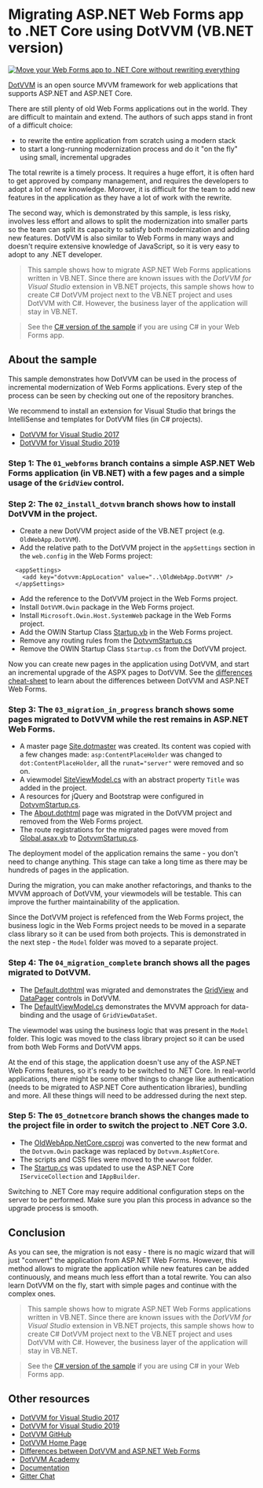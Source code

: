 # Migrating ASP.NET Web Forms app to .NET Core using DotVVM (VB.NET version)

[![Move your Web Forms app to .NET Core without rewriting everything](https://raw.githubusercontent.com/riganti/dotvvm-samples-webforms-migration/master/video_thumb.png)](https://channel9.msdn.com/Events/dotnetConf/NET-Conf-2019/B321)

[DotVVM](https://github.com/riganti/dotvvm) is an open source MVVM framework for web applications that supports ASP.NET and ASP.NET Core. 

There are still plenty of old Web Forms applications out in the world. They are difficult to maintain and extend. The authors of such apps stand in front of a difficult choice:
* to rewrite the entire application from scratch using a modern stack
* to start a long-running modernization process and do it "on the fly" using small, incremental upgrades 

The total rewrite is a timely process. It requires a huge effort, it is often hard to get approved by company management, and requires the developers to adopt a lot of new knowledge. Morover, it is difficult for the team to add new features in the application as they have a lot of work with the rewrite.

The second way, which is demonstrated by this sample, is less risky, involves less effort and allows to split the modernization into smaller parts so the team can split its capacity to satisfy both modernization and adding new features. DotVVM is also similar to Web Forms in many ways and doesn't require extensive knowledge of JavaScript, so it is very easy to adopt to any .NET developer.

> This sample shows how to migrate ASP.NET Web Forms applications written in VB.NET. Since there are known issues with the _DotVVM for Visual Studio_ extension in VB.NET projects, this sample shows how to create C# DotVVM project next to the VB.NET project and uses DotVVM with C#. However, the business layer of the application will stay in VB.NET.

> See the [C# version of the sample](https://github.com/riganti/dotvvm-samples-webforms-migration) if you are using C# in your Web Forms app.

## About the sample

This sample demonstrates how DotVVM can be used in the process of incremental modernization of Web Forms applications. Every step of the process can be seen by checking out one of the repository branches. 

We recommend to install an extension for Visual Studio that brings the IntelliSense and templates for DotVVM files (in C# projects).

* [DotVVM for Visual Studio 2017](https://marketplace.visualstudio.com/items?itemName=TomasHerceg.DotVVMforVisualStudio-17892)
* [DotVVM for Visual Studio 2019](https://marketplace.visualstudio.com/items?itemName=TomasHerceg.DotVVM-VSExtension2019)

### Step 1: The `01_webforms` branch contains a simple ASP.NET Web Forms application (in VB.NET) with a few pages and a simple usage of the `GridView` control.

### Step 2: The `02_install_dotvvm` branch shows how to install DotVVM in the project.

* Create a new DotVVM project aside of the VB.NET project (e.g. `OldWebApp.DotVVM`).
* Add the relative path to the DotVVM project in the `appSettings` section in the `web.config` in the Web Forms project:

```
  <appSettings>
    <add key="dotvvm:AppLocation" value="..\OldWebApp.DotVVM" />
  </appSettings>
```

* Add the reference to the DotVVM project in the Web Forms project.
* Install `DotVVM.Owin` package in the Web Forms project.
* Install `Microsoft.Owin.Host.SystemWeb` package in the Web Forms project.
* Add the OWIN Startup Class [Startup.vb](https://github.com/riganti/dotvvm-samples-webforms-migration-vbnet/blob/02_install_dotvvm/src/OldWebApp/OldWebApp/Startup.vb) in the Web Forms project.
* Remove any routing rules from the [DotvvmStartup.cs](https://github.com/riganti/dotvvm-samples-webforms-migration-vbnet/blob/02_install_dotvvm/src/OldWebApp/OldWebApp.DotVVM/DotvvmStartup.cs)
* Remove the OWIN Startup Class `Startup.cs` from the DotVVM project.

Now you can create new pages in the application using DotVVM, and start an incremental upgrade of the ASPX pages to DotVVM. See the [differences cheat-sheet](https://www.dotvvm.com/webforms) to learn about the differences between DotVVM and ASP.NET Web Forms.

### Step 3: The `03_migration_in_progress` branch shows some pages migrated to DotVVM while the rest remains in ASP.NET Web Forms.

* A master page [Site.dotmaster](https://github.com/riganti/dotvvm-samples-webforms-migration-vbnet/blob/03_migration_in_progress/src/OldWebApp/OldWebApp.DotVVM/Views/Site.dotmaster) was created. Its content was copied with a few changes made: `asp:ContentPlaceHolder` was changed to `dot:ContentPlaceHolder`, all the `runat="server"` were removed and so on. 
* A viewmodel [SiteViewModel.cs](https://github.com/riganti/dotvvm-samples-webforms-migration-vbnet/blob/03_migration_in_progress/src/OldWebApp/OldWebApp.DotVVM/ViewModels/SiteViewModel.cs) with an abstract property `Title` was added in the project. 
* A resources for jQuery and Bootstrap were configured in [DotvvmStartup.cs](https://github.com/riganti/dotvvm-samples-webforms-migration-vbnet/blob/03_migration_in_progress/src/OldWebApp/OldWebApp.DotVVM/DotvvmStartup.cs).
* The [About.dothtml](https://github.com/riganti/dotvvm-samples-webforms-migration-vbnet/blob/03_migration_in_progress/src/OldWebApp/OldWebApp.DotVVM/Views/About.dothtml) page was migrated in the DotVVM project and removed from the Web Forms project.
* The route registrations for the migrated pages were moved from [Global.asax.vb](https://github.com/riganti/dotvvm-samples-webforms-migration-vbnet/blob/03_migration_in_progress/src/OldWebApp/OldWebApp/Global.asax.vb) to [DotvvmStartup.cs](https://github.com/riganti/dotvvm-samples-webforms-migration-vbnet/blob/03_migration_in_progress/src/OldWebApp/OldWebApp.DotVVM/DotvvmStartup.cs).

The deployment model of the application remains the same - you don't need to change anything. This stage can take a long time as there may be hundreds of pages in the application.

During the migration, you can make another refactorings, and thanks to the MVVM approach of DotVVM, your viewmodels will be testable. This can improve the further maintainability of the application.

Since the DotVVM project is refefenced from the Web Forms project, the business logic in the Web Forms project needs to be moved in a separate class library so it can be used from both projects. This is demonstrated in the next step - the `Model` folder was moved to a separate project.

### Step 4: The `04_migration_complete` branch shows all the pages migrated to DotVVM.

* The [Default.dothtml](https://github.com/riganti/dotvvm-samples-webforms-migration-vbnet/blob/04_migration_complete/src/OldWebApp/OldWebApp.DotVVM/Views/Default.dothtml) was migrated and demonstrates the [GridView](https://www.dotvvm.com/docs/controls/builtin/GridView/latest) and [DataPager](https://www.dotvvm.com/docs/controls/builtin/DataPager/latest) controls in DotVVM. 
* The [DefaultViewModel.cs](https://github.com/riganti/dotvvm-samples-webforms-migration-vbnet/blob/04_migration_complete/src/OldWebApp/OldWebApp.DotVVM/ViewModels/DefaultViewModel.cs) demonstrates the MVVM approach for data-binding and the usage of `GridViewDataSet`.

The viewmodel was using the business logic that was present in the `Model` folder. This logic was moved to the class library project so it can be used from both Web Forms and DotVVM apps.

At the end of this stage, the application doesn't use any of the ASP.NET Web Forms features, so it's ready to be switched to .NET Core.
In real-world applications, there might be some other things to change like authentication (needs to be migrated to ASP.NET Core authentication libraries), bundling and more. All these things will need to be addressed during the next step.

### Step 5: The `05_dotnetcore` branch shows the changes made to the project file in order to switch the project to .NET Core 3.0.

* The [OldWebApp.NetCore.csproj](https://github.com/riganti/dotvvm-samples-webforms-migration-vbnet/blob/05_dotnetcore/src/OldWebApp/OldWebApp.NetCore/OldWebApp.NetCore.csproj) was converted to the new format and the `Dotvvm.Owin` package was replaced by `Dotvvm.AspNetCore`.
* The scripts and CSS files were moved to the `wwwroot` folder.
* The [Startup.cs](https://github.com/riganti/dotvvm-samples-webforms-migration-vbnet/blob/05_dotnetcore/src/OldWebApp/OldWebApp.NetCore/Startup.cs) was updated to use the ASP.NET Core `IServiceCollection` and `IAppBuilder`.

Switching to .NET Core may require additional configuration steps on the server to be performed. Make sure you plan this process in advance so the upgrade process is smooth.

## Conclusion

As you can see, the migration is not easy - there is no magic wizard that will just "convert" the application from ASP.NET Web Forms. However, this method allows to migrate the application while new features can be added continuously, and means much less effort than a total rewrite. You can also learn DotVVM on the fly, start with simple pages and continue with the complex ones. 

> This sample shows how to migrate ASP.NET Web Forms applications written in VB.NET. Since there are known issues with the _DotVVM for Visual Studio_ extension in VB.NET projects, this sample shows how to create C# DotVVM project next to the VB.NET project and uses DotVVM with C#. However, the business layer of the application will stay in VB.NET.

> See the [C# version of the sample](https://github.com/riganti/dotvvm-samples-webforms-migration) if you are using C# in your Web Forms app.

## Other resources

* [DotVVM for Visual Studio 2017](https://marketplace.visualstudio.com/items?itemName=TomasHerceg.DotVVMforVisualStudio-17892)
* [DotVVM for Visual Studio 2019](https://marketplace.visualstudio.com/items?itemName=TomasHerceg.DotVVM-VSExtension2019)
* [DotVVM GitHub](https://github.com/riganti/dotvvm)
* [DotVVM Home Page](https://www.dotvvm.com)
* [Differences between DotVVM and ASP.NET Web Forms](https://www.dotvvm.com/webforms)
* [DotVVM Academy](https://academy.dotvvm.com)
* [Documentation](https://www.dotvvm.com/docs)
* [Gitter Chat](https://gitter.im/riganti/dotvvm)

 

 